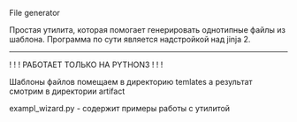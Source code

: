﻿File generator

Простая утилита, которая помогает генерировать однотипные файлы из шаблона. 
Программа по сути является надстройкой над jinja 2.
___________________________________________________________________________

! ! ! РАБОТАЕТ ТОЛЬКО НА PYTHON3 ! ! !

Шаблоны файлов помещаем в директорию temlates а результат смотрим в директории artifact

exampl_wizard.py - содержит примеры работы с утилитой





